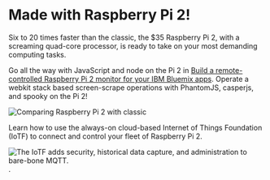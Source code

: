 # Made with Raspberry Pi 2!

Six to 20 times faster than the classic, the $35 Raspberry Pi 2, with a screaming quad-core processor, is ready to take on your most demanding computing tasks.

Go all the way with JavaScript and node on the Pi 2 in  [Build a remote-controlled Raspberry Pi 2 monitor for your IBM Bluemix apps]().  Operate a webkit stack based screen-scrape operations with PhantomJS, casperjs, and spooky on the Pi 2!


![Comparing Raspberry Pi 2 with classic](http://www.ibm.com/developerworks/cloud/library/cl-raspberrypi-iot-remote-monitoring-app/figure7.jpg)


Learn how to use the always-on cloud-based Internet of Things Foundation (IoTF) to connect and control your fleet of Raspberry Pi 2.

![The IoTF adds security, historical data capture, and administration to bare-bone MQTT.](http://www.ibm.com/developerworks/cloud/library/cl-raspberrypi-iot-remote-monitoring-app/Figure4.png).
